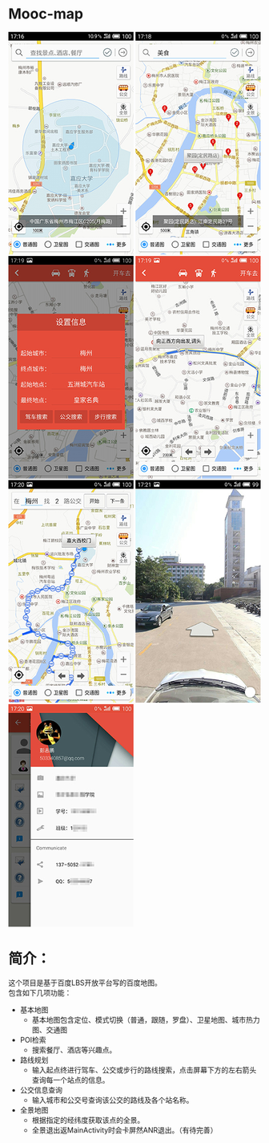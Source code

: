 # Mooc-map
  ![](https://github.com/PengZhiPeng/Mooc-map/raw/master/screenshot/1.jpg)  ![](https://github.com/PengZhiPeng/Mooc-map/raw/master/screenshot/2.jpg)  ![](https://github.com/PengZhiPeng/Mooc-map/raw/master/screenshot/3.jpg)  ![](https://github.com/PengZhiPeng/Mooc-map/raw/master/screenshot/4.jpg)  ![](https://github.com/PengZhiPeng/Mooc-map/raw/master/screenshot/5.jpg)  ![](https://github.com/PengZhiPeng/Mooc-map/raw/master/screenshot/6.jpg)  ![](https://github.com/PengZhiPeng/Mooc-map/raw/master/screenshot/7.jpg)
# 简介：  
  这个项目是基于百度LBS开放平台写的百度地图。<br>
  包含如下几项功能：
* 基本地图
  * 基本地图包含定位、模式切换（普通，跟随，罗盘）、卫星地图、城市热力图、交通图
* POI检索
  * 搜索餐厅、酒店等兴趣点。
* 路线规划
  * 输入起点终进行驾车、公交或步行的路线搜索，点击屏幕下方的左右箭头查询每一个站点的信息。
* 公交信息查询
  * 输入城市和公交号查询该公交的路线及各个站名称。
* 全景地图
  * 根据指定的经纬度获取该点的全景。
  * 全景退出返MainActivity时会卡屏然ANR退出。（有待完善）
